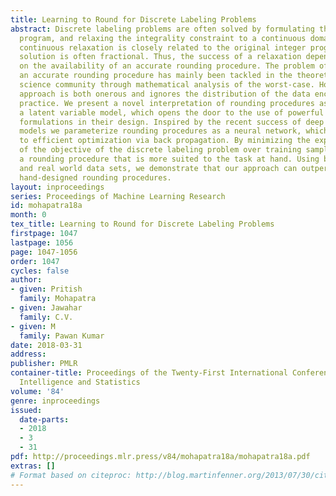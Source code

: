```yaml
---
title: Learning to Round for Discrete Labeling Problems
abstract: Discrete labeling problems are often solved by formulating them as an integer
  program, and relaxing the integrality constraint to a continuous domain. While the
  continuous relaxation is closely related to the original integer program, its optimal
  solution is often fractional. Thus, the success of a relaxation depends crucially
  on the availability of an accurate rounding procedure. The problem of identifying
  an accurate rounding procedure has mainly been tackled in the theoretical computer
  science community through mathematical analysis of the worst-case. However, this
  approach is both onerous and ignores the distribution of the data encountered in
  practice. We present a novel interpretation of rounding procedures as sampling from
  a latent variable model, which opens the door to the use of powerful machine learning
  formulations in their design. Inspired by the recent success of deep latent variable
  models we parameterize rounding procedures as a neural network, which lends itself
  to efficient optimization via back propagation. By minimizing the expected value
  of the objective of the discrete labeling problem over training samples, we learn
  a rounding procedure that is more suited to the task at hand. Using both synthetic
  and real world data sets, we demonstrate that our approach can outperform the state-of-the-art
  hand-designed rounding procedures.
layout: inproceedings
series: Proceedings of Machine Learning Research
id: mohapatra18a
month: 0
tex_title: Learning to Round for Discrete Labeling Problems
firstpage: 1047
lastpage: 1056
page: 1047-1056
order: 1047
cycles: false
author:
- given: Pritish
  family: Mohapatra
- given: Jawahar
  family: C.V.
- given: M
  family: Pawan Kumar
date: 2018-03-31
address: 
publisher: PMLR
container-title: Proceedings of the Twenty-First International Conference on Artficial
  Intelligence and Statistics
volume: '84'
genre: inproceedings
issued:
  date-parts:
  - 2018
  - 3
  - 31
pdf: http://proceedings.mlr.press/v84/mohapatra18a/mohapatra18a.pdf
extras: []
# Format based on citeproc: http://blog.martinfenner.org/2013/07/30/citeproc-yaml-for-bibliographies/
---
```

